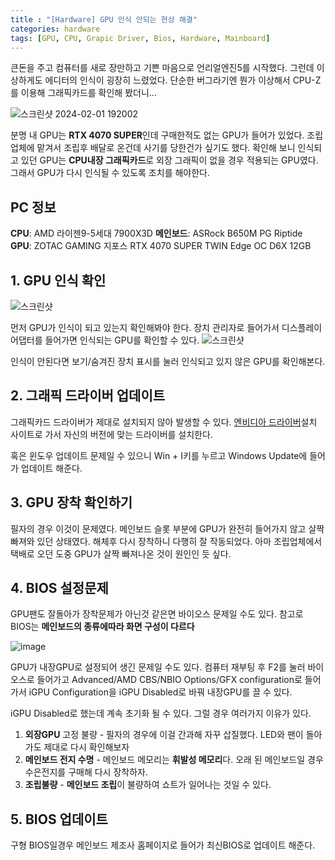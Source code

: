 ```yaml
---
title : "[Hardware] GPU 인식 안되는 현상 해결"
categories: hardware
tags: [GPU, CPU, Grapic Driver, Bios, Hardware, Mainboard]
---
```


큰돈을 주고 컴퓨터를 새로 장만하고 기쁜 마음으로 언리얼엔진5를 시작했다. 그런데 이상하게도 에디터의 인식이 굉장히 느렸었다. 단순한 버그라기엔 뭔가 이상해서 CPU-Z를 이용해 그래픽카드를 확인해 봤더니... 

![스크린샷 2024-02-01 192002](https://github.com/mohitto55/mohitto55.github.io/assets/154340583/8b71498c-988e-45d2-bd83-6a7b3f7d7448)

분명 내 GPU는 **RTX 4070 SUPER**인데 구매한적도 없는 GPU가 들어가 있었다. 조립업체에 맡겨서 조립후 배달로 온건데 사기를 당한건가 싶기도 했다. 확인해 보니 인식되고 있던 GPU는 **CPU내장 그래픽카드**로 외장 그래픽이 없을 경우 적용되는 GPU였다. 그래서 GPU가 다시 인식될 수 있도록 조치를 해야한다.

## PC 정보
**CPU**: AMD 라이젠9-5세대 7900X3D
**메인보드**: ASRock B650M PG Riptide
**GPU**: ZOTAC GAMING 지포스 RTX 4070 SUPER TWIN Edge OC D6X 12GB

## 1. GPU 인식 확인
![스크린샷](https://github.com/mohitto55/mohitto55.github.io/assets/154340583/52c02b95-3fbd-4556-bdc6-761469d426f7)

먼저 GPU가 인식이 되고 있는지 확인해봐야 한다. 
장치 관리자로 들어가서 디스플레이 어댑터를 들어가면 인식되는 GPU를 확인할 수 있다.
![스크린샷](https://github.com/mohitto55/mohitto55.github.io/assets/154340583/f4b93f52-e03c-464c-8470-6b55bfc295dc)

인식이 안된다면 보기/숨겨진 장치 표시를 눌러 인식되고 있지 않은 GPU를 확인해본다.

## 2. 그래픽 드라이버 업데이트
그래픽카드 드라이버가 제대로 설치되지 않아 발생할 수 있다. [엔비디아 드라이버](https://www.nvidia.co.kr/Download/index.aspx?lang=kr)설치 사이트로 가서 자신의 버전에 맞는 드라이버를 설치한다.

혹은 윈도우 업데이트 문제일 수 있으니 Win + I키를 누르고 Windows Update에 들어가 업데이트 해준다.

## 3. GPU 장착 확인하기
필자의 경우 이것이 문제였다. 메인보드 슬롯 부분에 GPU가 완전히 들어가지 않고 살짝 빠져와 있던 상태였다. 해체후 다시 장착하니 다행히 잘 작동되었다. 아마 조립업체에서 택배로 오던 도중 GPU가 살짝 빠져나온 것이 원인인 듯 싶다.

## 4. BIOS 설정문제
GPU팬도 잘돌아가 장착문제가 아닌것 같은면 바이오스 문제일 수도 있다. 참고로 BIOS는 **메인보드의 종류에따라 화면 구성이 다르다**

![image](https://github.com/mohitto55/mohitto55.github.io/assets/154340583/a348bf39-b279-47fe-9826-e2b712f89311)

GPU가 내장GPU로 설정되어 생긴 문제일 수도 있다. 컴퓨터 재부팅 후 F2를 눌러 바이오스로 들어가고 Advanced/AMD CBS/NBIO Options/GFX configuration로 들어가서 iGPU Configuration을 iGPU Disabled로 바꿔 내장GPU를 끌 수 있다.

iGPU Disabled로 했는데 계속 초기화 될 수 있다. 그럴 경우 여러가지 이유가 있다.
1. **외장GPU** 고정 불량 - 필자의 경우에 이걸 간과해 자꾸 삽질했다. LED와 팬이 돌아가도 제대로 다시 확인해보자
2. **메인보드 전지 수명** - 메인보드 메모리는 **휘발성 메모리**다. 오래 된 메인보드일 경우 수은전지를 구매해 다시 장착하자.
3. **조립불량** - **메인보드 조립**이 불량하여 쇼트가 일어나는 것일 수 있다.

## 5. BIOS 업데이트
구형 BIOS일경우 메인보드 제조사 홈페이지로 들어가 최신BIOS로 업데이트 해준다.
